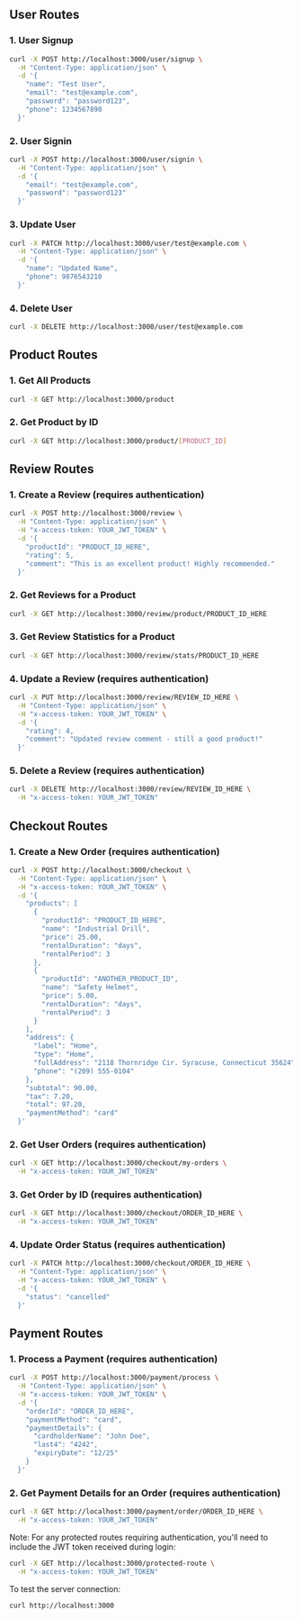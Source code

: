 ## User Routes

### 1. User Signup

```bash
curl -X POST http://localhost:3000/user/signup \
  -H "Content-Type: application/json" \
  -d '{
    "name": "Test User",
    "email": "test@example.com",
    "password": "password123",
    "phone": 1234567890
  }'
```

### 2. User Signin

```bash
curl -X POST http://localhost:3000/user/signin \
  -H "Content-Type: application/json" \
  -d '{
    "email": "test@example.com",
    "password": "password123"
  }'
```

### 3. Update User

```bash
curl -X PATCH http://localhost:3000/user/test@example.com \
  -H "Content-Type: application/json" \
  -d '{
    "name": "Updated Name",
    "phone": 9876543210
  }'
```

### 4. Delete User

```bash
curl -X DELETE http://localhost:3000/user/test@example.com
```

## Product Routes

### 1. Get All Products

```bash
curl -X GET http://localhost:3000/product
```

### 2. Get Product by ID

```bash
curl -X GET http://localhost:3000/product/[PRODUCT_ID]
```

## Review Routes

### 1. Create a Review (requires authentication)

```bash
curl -X POST http://localhost:3000/review \
  -H "Content-Type: application/json" \
  -H "x-access-token: YOUR_JWT_TOKEN" \
  -d '{
    "productId": "PRODUCT_ID_HERE",
    "rating": 5,
    "comment": "This is an excellent product! Highly recommended."
  }'
```

### 2. Get Reviews for a Product

```bash
curl -X GET http://localhost:3000/review/product/PRODUCT_ID_HERE
```

### 3. Get Review Statistics for a Product

```bash
curl -X GET http://localhost:3000/review/stats/PRODUCT_ID_HERE
```

### 4. Update a Review (requires authentication)

```bash
curl -X PUT http://localhost:3000/review/REVIEW_ID_HERE \
  -H "Content-Type: application/json" \
  -H "x-access-token: YOUR_JWT_TOKEN" \
  -d '{
    "rating": 4,
    "comment": "Updated review comment - still a good product!"
  }'
```

### 5. Delete a Review (requires authentication)

```bash
curl -X DELETE http://localhost:3000/review/REVIEW_ID_HERE \
  -H "x-access-token: YOUR_JWT_TOKEN"
```

## Checkout Routes

### 1. Create a New Order (requires authentication)

```bash
curl -X POST http://localhost:3000/checkout \
  -H "Content-Type: application/json" \
  -H "x-access-token: YOUR_JWT_TOKEN" \
  -d '{
    "products": [
      {
        "productId": "PRODUCT_ID_HERE",
        "name": "Industrial Drill",
        "price": 25.00,
        "rentalDuration": "days",
        "rentalPeriod": 3
      },
      {
        "productId": "ANOTHER_PRODUCT_ID",
        "name": "Safety Helmet",
        "price": 5.00,
        "rentalDuration": "days",
        "rentalPeriod": 3
      }
    ],
    "address": {
      "label": "Home",
      "type": "Home",
      "fullAddress": "2118 Thornridge Cir. Syracuse, Connecticut 35624",
      "phone": "(209) 555-0104"
    },
    "subtotal": 90.00,
    "tax": 7.20,
    "total": 97.20,
    "paymentMethod": "card"
  }'
```

### 2. Get User Orders (requires authentication)

```bash
curl -X GET http://localhost:3000/checkout/my-orders \
  -H "x-access-token: YOUR_JWT_TOKEN"
```

### 3. Get Order by ID (requires authentication)

```bash
curl -X GET http://localhost:3000/checkout/ORDER_ID_HERE \
  -H "x-access-token: YOUR_JWT_TOKEN"
```

### 4. Update Order Status (requires authentication)

```bash
curl -X PATCH http://localhost:3000/checkout/ORDER_ID_HERE \
  -H "Content-Type: application/json" \
  -H "x-access-token: YOUR_JWT_TOKEN" \
  -d '{
    "status": "cancelled"
  }'
```

## Payment Routes

### 1. Process a Payment (requires authentication)

```bash
curl -X POST http://localhost:3000/payment/process \
  -H "Content-Type: application/json" \
  -H "x-access-token: YOUR_JWT_TOKEN" \
  -d '{
    "orderId": "ORDER_ID_HERE",
    "paymentMethod": "card",
    "paymentDetails": {
      "cardholderName": "John Doe",
      "last4": "4242",
      "expiryDate": "12/25"
    }
  }'
```

### 2. Get Payment Details for an Order (requires authentication)

```bash
curl -X GET http://localhost:3000/payment/order/ORDER_ID_HERE \
  -H "x-access-token: YOUR_JWT_TOKEN"
```

Note: For any protected routes requiring authentication, you'll need to include the JWT token received during login:

```bash
curl -X GET http://localhost:3000/protected-route \
  -H "x-access-token: YOUR_JWT_TOKEN"
```

To test the server connection:

```bash
curl http://localhost:3000
```
